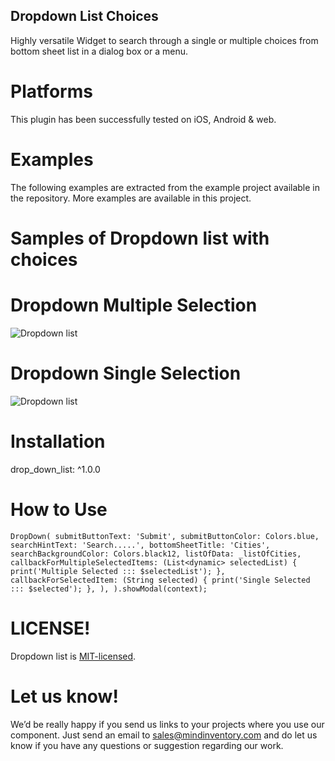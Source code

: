 ## Dropdown List Choices 
Highly versatile Widget to search through a single or multiple choices from bottom sheet list in a dialog box or a menu.

# Platforms
This plugin has been successfully tested on iOS, Android & web.

# Examples 
The following examples are extracted from the example project available in the repository. More examples are available in this project.

# Samples of Dropdown list with choices

# Dropdown Multiple Selection 
![Dropdown list](file:///Users/mac-00022/Desktop/drop_down_multiple_selection.gif)

# Dropdown Single Selection 
![Dropdown list](file:///Users/mac-00022/Desktop/drop_down_single_selection.gif)

# Installation
drop_down_list: ^1.0.0

# How to Use
`DropDown(
submitButtonText: 'Submit',
submitButtonColor: Colors.blue,
searchHintText: 'Search.....',
bottomSheetTitle: 'Cities',
searchBackgroundColor: Colors.black12,
listOfData: _listOfCities,
callbackForMultipleSelectedItems: (List<dynamic> selectedList) {
print('Multiple Selected ::: $selectedList');
},
callbackForSelectedItem: (String selected) {
print('Single Selected ::: $selected');
},
),
).showModal(context);`

# LICENSE!

Dropdown list is [MIT-licensed](/LICENSE).

# Let us know!

We’d be really happy if you send us links to your projects where you use our component. Just send an email to sales@mindinventory.com and do let us know if you have any questions or suggestion regarding our work.


